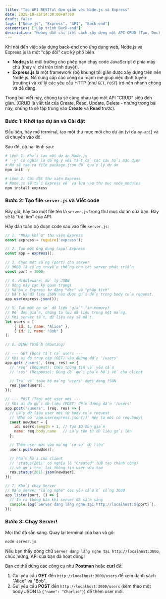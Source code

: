 ```yaml
---
title: "Tạo API RESTful đơn giản với Node.js và Express"
date: 2025-10-25T14:30:00+07:00
draft: false
tags: ["Node.js", "Express", "API", "Back-end"]
categories: ["Lập trình Back-end"]
description: "Hướng dẫn chi tiết cách xây dựng một API CRUD (Tạo, Đọc) cơ bản bằng Node.js và Express.js cho người mới bắt đầu."
---
```


Khi nói đến việc xây dựng back-end cho ứng dụng web, Node.js và Express.js là một "cặp đôi" cực kỳ phổ biến.

* **Node.js** là môi trường cho phép bạn chạy code JavaScript ở phía máy chủ (thay vì chỉ trên trình duyệt).
* **Express.js** là một framework (bộ khung) tối giản được xây dựng trên nền Node.js. Nó cung cấp các công cụ mạnh mẽ giúp việc định tuyến (routing) và xử lý các yêu cầu HTTP (như `GET`, `POST`) trở nên nhanh chóng và dễ dàng.

Trong bài viết này, chúng ta sẽ cùng nhau tạo một API "CRUD" siêu đơn giản. (CRUD là viết tắt của Create, Read, Update, Delete - nhưng trong bài này, chúng ta sẽ tập trung vào **Create** và **Read** trước).

### Bước 1: Khởi tạo dự án và Cài đặt

Đầu tiên, hãy mở terminal, tạo một thư mục mới cho dự án (ví dụ `my-api`) và di chuyển vào đó.

Sau đó, gõ hai lệnh sau:

```bash
# Lệnh 1: Khởi tạo một dự án Node.js
# '-y' có nghĩa là đồng ý với tất cả các câu hỏi mặc định
# Nó sẽ tạo ra file package.json để quản lý dự án
npm init -y

# Lệnh 2: Cài đặt thư viện Express
# Node.js sẽ tải Express về và lưu vào thư mục node_modules
npm install express
````

### Bước 2: Tạo file `server.js` và Viết code

Bây giờ, hãy tạo một file tên là `server.js` trong thư mục dự án của bạn. Đây sẽ là "trái tim" của API.

Hãy dán toàn bộ đoạn code sau vào file `server.js`:

```javascript
// 1. "Nhập khẩu" thư viện Express
const express = require('express');

// 2. Tạo một ứng dụng (app) Express
const app = express();

// 3. Chọn một cổng (port) cho server
// 3000 là cổng truyền thống cho các server phát triển
const port = 3000;

// 4. Middleware: Xử lý JSON
// Dòng này cực kỳ quan trọng!
// Nó bảo Express tự động "đọc" và "phân tích"
// bất kỳ dữ liệu JSON nào được gửi đến trong body của request.
app.use(express.json());

// 5. Tạo một cơ sở dữ liệu "giả" (in-memory)
// Để đơn giản, chúng ta lưu dữ liệu trong một mảng.
// Khi server tắt, dữ liệu này sẽ mất.
let users = [
    { id: 1, name: "Alice" },
    { id: 2, name: "Bob" }
];

// 6. ĐỊNH TUYẾN (Routing)

// --- GET (Đọc) tất cả users ---
// Khi ai đó truy cập (GET) vào đường dẫn '/users'
app.get('/users', (req, res) => {
  // 'req' (Request): Chứa thông tin về yêu cầu
  // 'res' (Response): Dùng để gửi phản hồi về cho client

  // Trả về toàn bộ mảng 'users' dưới dạng JSON
  res.json(users);
});

// --- POST (Tạo) một user mới ---
// Khi ai đó gửi dữ liệu (POST) đến đường dẫn '/users'
app.post('/users', (req, res) => {
  // Lấy dữ liệu user mới từ body của request
  // (Nhờ có 'app.use(express.json())' nên ta mới có req.body)
  const newUser = {
    id: users.length + 1, // Tạo ID đơn giản
    name: req.body.name   // Lấy tên từ dữ liệu gửi lên
  };

  // Thêm user mới vào mảng "cơ sở dữ liệu"
  users.push(newUser);

  // Phản hồi cho client
  // 'status(201)' có nghĩa là "Created" (Đã tạo thành công)
  // và gửi trả lại thông tin user vừa tạo
  res.status(201).json(newUser);
});

// 7. Khởi chạy Server
// Bảo server "lắng nghe" các yêu cầu ở cổng 3000
app.listen(port, () => {
  // In ra thông báo khi server đã sẵn sàng
  console.log(`Server đang lắng nghe tại http://localhost:${port}`);
});
```

### Bước 3: Chạy Server\!

Mọi thứ đã sẵn sàng. Quay lại terminal của bạn và gõ:

```bash
node server.js
```

Nếu bạn thấy dòng chữ `Server đang lắng nghe tại http://localhost:3000`, chúc mừng, API của bạn đã hoạt động\!

Bạn có thể dùng các công cụ như **Postman** hoặc **curl** để:

1.  Gửi yêu cầu **GET** đến `http://localhost:3000/users` để xem danh sách "Alice" và "Bob".
2.  Gửi yêu cầu **POST** đến `http://localhost:3000/users` (kèm theo một body JSON là `{"name": "Charlie"}`) để thêm user mới.

<!-- end list -->

```
```